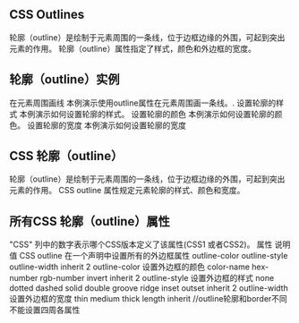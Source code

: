 ## CSS Outlines ##
轮廓（outline）是绘制于元素周围的一条线，位于边框边缘的外围，可起到突出元素的作用。
轮廓（outline）属性指定了样式，颜色和外边框的宽度。
## 轮廓（outline）实例 ##
在元素周围画线
本例演示使用outline属性在元素周围画一条线。.
设置轮廓的样式
本例演示如何设置轮廓的样式。
设置轮廓的颜色
本例演示如何设置轮廓的颜色。
设置轮廓的宽度
本例演示如何设置轮廓的宽度
## CSS 轮廓（outline） ##
轮廓（outline）是绘制于元素周围的一条线，位于边框边缘的外围，可起到突出元素的作用。
CSS outline 属性规定元素轮廓的样式、颜色和宽度。
## 所有CSS 轮廓（outline）属性 ##
"CSS" 列中的数字表示哪个CSS版本定义了该属性(CSS1 或者CSS2)。
属性	说明	值	CSS
outline	在一个声明中设置所有的外边框属性	outline-color
outline-style
outline-width
inherit	2
outline-color	设置外边框的颜色	color-name
hex-number
rgb-number
invert
inherit	2
outline-style	设置外边框的样式	none
dotted
dashed
solid
double
groove
ridge
inset
outset
inherit	2
outline-width	设置外边框的宽度	thin
medium
thick
length
inherit
//outline轮廓和border不同不能设置四周各属性